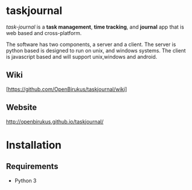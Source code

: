 # taskjournal

*task-journal* is a **task management**, **time tracking**, and **journal** app that is web based and cross-platform.

The software has two components, a server and a client. The server is python based is designed to run on unix, and windows systems. The client is javascript based and will support unix,windows and android. 

## Wiki
[https://github.com/OpenBirukus/taskjournal/wiki]

## Website
http://openbirukus.github.io/taskjournal/

# Installation


## Requirements
* Python 3
